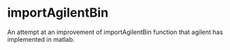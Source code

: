 # importAgilentBin
An attempt at an improvement of importAgilentBin function that agilent has implemented in matlab.

